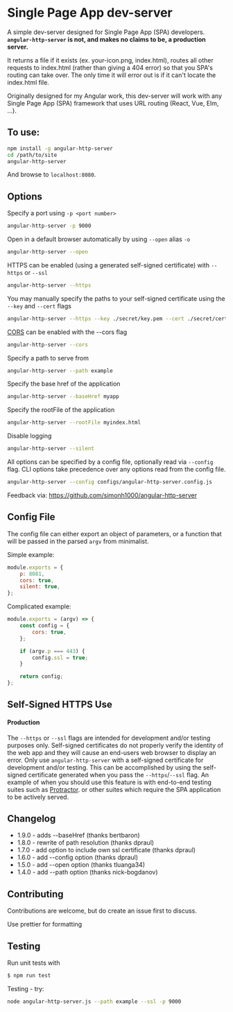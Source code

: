 # Single Page App dev-server

A simple dev-server designed for Single Page App (SPA) developers. **`angular-http-server` is not, and makes no claims to be, a production server.**

It returns a file if it exists (ex. your-icon.png, index.html), routes all other requests to index.html (rather than giving a 404 error) so that you SPA's routing can take over. The only time it will error out is if it can't locate the index.html file.

Originally designed for my Angular work, this dev-server will work with any Single Page App (SPA) framework that uses URL routing (React, Vue, Elm, ...).

## To use:

```sh
npm install -g angular-http-server
cd /path/to/site
angular-http-server
```

And browse to `localhost:8080`.

## Options

Specify a port using `-p <port number>`

```sh
angular-http-server -p 9000
```

Open in a default browser automatically by using `--open` alias `-o`

```sh
angular-http-server --open
```

HTTPS can be enabled (using a generated self-signed certificate) with `--https` or `--ssl`

```sh
angular-http-server --https
```

You may manually specify the paths to your self-signed certificate using the `--key` and `--cert` flags

```sh
angular-http-server --https --key ./secret/key.pem --cert ./secret/cert.pem
```

[CORS](https://developer.mozilla.org/en-US/docs/Web/HTTP/Access_control_CORS) can be enabled with the --cors flag

```sh
angular-http-server --cors
```

Specify a path to serve from

```sh
angular-http-server --path example
```

Specify the base href of the application

```sh
angular-http-server --baseHref myapp
```

Specify the rootFile of the application
```sh
angular-http-server --rootFile myindex.html
```

Disable logging

```sh
angular-http-server --silent
```

All options can be specified by a config file, optionally read via `--config` flag.
CLI options take precedence over any options read from the config file.

```sh
angular-http-server --config configs/angular-http-server.config.js
```

Feedback via: https://github.com/simonh1000/angular-http-server

## Config File

The config file can either export an object of parameters, or a function that will be passed in the parsed `argv` from minimalist.

Simple example:

```js
module.exports = {
    p: 8081,
    cors: true,
    silent: true,
};
```

Complicated example:

```js
module.exports = (argv) => {
    const config = {
        cors: true,
    };

    if (argv.p === 443) {
        config.ssl = true;
    }

    return config;
};
```

## Self-Signed HTTPS Use

#### Production

The `--https` or `--ssl` flags are intended for development and/or testing purposes only. Self-signed certificates do not properly verify the identity of the web app and they will cause an end-users web browser to display an error. Only use `angular-http-server` with a self-signed certificate for development and/or testing. This can be accomplished by using the self-signed certificate generated when you pass the `--https`/`--ssl` flag. An example of when you should use this feature is with end-to-end testing suites such as [Protractor](http://www.protractortest.org/). or other suites which require the SPA application to be actively served.

## Changelog

-   1.9.0 - adds --baseHref (thanks bertbaron)
-   1.8.0 - rewrite of path resolution (thanks dpraul)
-   1.7.0 - add option to include own ssl certificate (thanks dpraul)
-   1.6.0 - add --config option (thanks dpraul)
-   1.5.0 - add --open option (thanks tluanga34)
-   1.4.0 - add --path option (thanks nick-bogdanov)

## Contributing

Contributions are welcome, but do create an issue first to discuss.

Use prettier for formatting

## Testing

Run unit tests with

```sh
$ npm run test
```

Testing - try:

```sh
node angular-http-server.js --path example --ssl -p 9000
```
